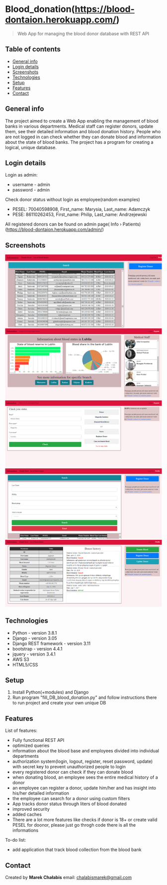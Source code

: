 # Blood_donation(https://blood-dontaion.herokuapp.com/)
> Web App for managing the blood donor database with REST API

## Table of contents
* [General info](#general-info)
* [Login details](#login-details)
* [Screenshots](#screenshots)
* [Technologies](#technologies)
* [Setup](#setup)
* [Features](#features)
* [Contact](#contact)

## General info
  The project aimed to create a Web App enabling the management of blood banks in various departments. Medical staff can
register donors, update them, see their detailed information and blood donation history. 
People who are not logged in can check whether they can donate blood and information about the state of blood banks.
The project has a program for creating a logical, unique database. 

## Login details
Login as admin:
* username - admin
* password - admin

Check donor status without login as employee(random examples)
* PESEL: 70040598908, First_name: Marysia, Last_name: Adamczyk
* PESE: 86110262453, First_name: Philip, Last_name: Andrzejewski

All registered donors can be found on admin page( Info › Patients)(https://blood-dontaion.herokuapp.com/admin/)

## Screenshots
![list_donor](./img/list_donor.PNG)
![branch](./img/branch.PNG)
![donor_info](./img/donor_info.PNG)
![filtry](./img/filtry.PNG)
![info_donor](./img/info_donor.PNG)

## Technologies
* Python - version 3.8.1
* Django - version 3.05
* Django REST framework - version 3.11
* bootstrap - version 4.4.1
* jquery - version 3.4.1
* AWS S3
* HTML5/CSS

## Setup
1. Install Python(+modules) and Django 
2. Run program "fill_DB_blood_donation.py" and follow instructions there to run project and create your own unique DB

## Features
List of features:
* Fully functional REST API
* optimized queries
* information about the blood base and employees divided into individual departments
* authorization system(login, logout, register, reset password, update) with secret key to prevent unauthorized people to login
* every registered donor can check if they can donate blood
* when donating blood, an employee sees the entire medical history of a donor
* an employee can register a donor, update him/her and has insight into his/her detailed information
* the employee can search for a donor using custom filters
* App tracks donor status through liters of blood donated
* improved security
* added caches
* There are a lot more features like checks if donor is 18+ or create valid PESEL for doonor, please just go throgh code there is all 
the informations

To-do list:
* add application that track blood collection from the blood bank

## Contact
Created by <b>Marek Chałabis</b> email: chalabismarek@gmail.com

